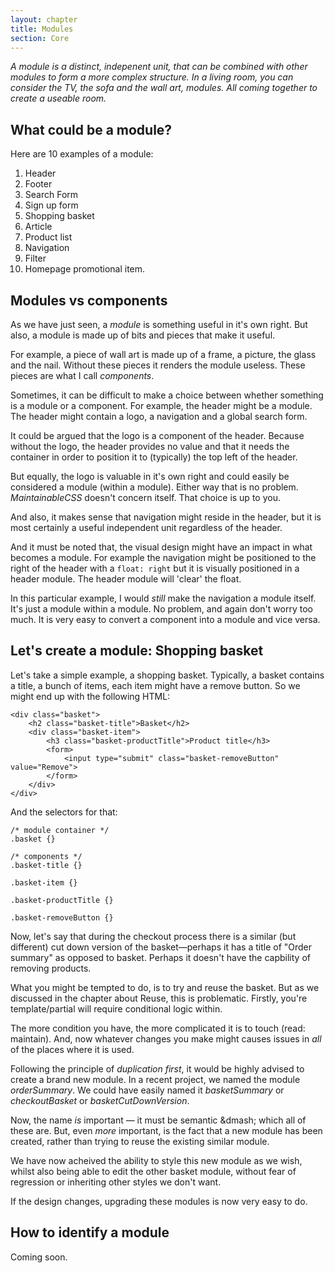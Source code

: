 ```yaml
---
layout: chapter
title: Modules
section: Core
---
```


*A module is a distinct, indepenent unit, that can be combined with other modules to form a more complex structure. In a living room, you can consider the TV, the sofa and the wall art, modules. All coming together to create a useable room.*

## What could be a module?

Here are 10 examples of a module:

1. Header
2. Footer
3. Search Form
4. Sign up form
5. Shopping basket
6. Article
7. Product list
8. Navigation
9. Filter
10. Homepage promotional item.

## Modules vs components

As we have just seen, a *module* is something useful in it's own right. But also, a module is made up of bits and pieces that make it useful.

For example, a piece of wall art is made up of a frame, a picture, the glass and the nail. Without these pieces it renders the module useless. These pieces are what I call *components*.

Sometimes, it can be difficult to make a choice between whether something is a module or a component. For example, the header might be a module. The header might contain a logo, a navigation and a global search form.

It could be argued that the logo is a component of the header. Because without the logo, the header provides no value and that it needs the container in order to position it to (typically) the top left of the header.

But equally, the logo is valuable in it's own right and could easily be considered a module (within a module). Either way that is no problem. *MaintainableCSS* doesn't concern itself. That choice is up to you.

And also, it makes sense that navigation might reside in the header, but it is most certainly a useful independent unit regardless of the header.

And it must be noted that, the visual design might have an impact in what becomes a module. For example the navigation might be positioned to the right of the header with a `float: right` but it is visually positioned in a header module. The header module will 'clear' the float.

In this particular example, I would *still* make the navigation a module itself. It's just a module within a module. No problem, and again don't worry too much. It is very easy to convert a component into a module and vice versa.

## Let's create a module: Shopping basket

Let's take a simple example, a shopping basket. Typically, a basket contains a title, a bunch of items, each item might have a remove button. So we might end up with the following HTML:

	<div class="basket">
		<h2 class="basket-title">Basket</h2>
		<div class="basket-item">
			<h3 class="basket-productTitle">Product title</h3>
			<form>
				<input type="submit" class="basket-removeButton" value="Remove">
			</form>
		</div>
	</div>

And the selectors for that:

	/* module container */
	.basket {}

	/* components */
	.basket-title {}

	.basket-item {}

	.basket-productTitle {}

	.basket-removeButton {}

Now, let's say that during the checkout process there is a similar (but different) cut down version of the basket&mdash;perhaps it has a title of "Order summary" as opposed to basket. Perhaps it doesn't have the capbility of removing products.

What you might be tempted to do, is to try and reuse the basket. But as we discussed in the chapter about Reuse, this is problematic. Firstly, you're template/partial will require conditional logic within.

The more condition you have, the more complicated it is to touch (read: maintain). And, now whatever changes you make might causes issues in *all* of the places where it is used.

Following the principle of *duplication first*, it would be highly advised to create a brand new module. In a recent project, we named the module *orderSummary*. We could have easily named it *basketSummary* or *checkoutBasket* or *basketCutDownVersion*.

Now, the name *is* important &mdash; it must be semantic &dmash; which all of these are. But, even *more* important, is the fact that a new module has been created, rather than trying to reuse the existing similar module.

We have now acheived the ability to style this new module as we wish, whilst also being able to edit the other basket module, without fear of regression or inheriting other styles we don't want.

If the design changes, upgrading these modules is now very easy to do.

## How to identify a module

Coming soon.